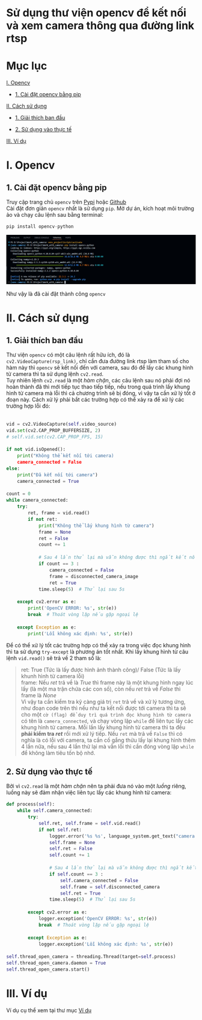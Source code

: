 # Sử dụng thư viện opencv để kết nối và xem camera thông qua đường link rtsp  

# Mục lục

[I. Opencv](#i-Opencv)
- [1. Cài đặt opencv bằng pip](#1-cài-đặt-opencv-bằng-pip)

[II. Cách sử dụng](#ii-cách-sử-dụng)
- [1. Giải thích ban đầu](#1-Giải-thích-ban-đầu)

- [2. Sử dụng vào thực tế](#2-Sử-dụng-vào-thực-tế)

[III. Ví dụ](#iii-Ví-dụ)

# I. Opencv

## 1. Cài đặt opencv bằng pip  
Truy cập trang chủ `opencv` trên [Pypi](https://pypi.org/project/opencv-python/) hoặc [Github](https://github.com/opencv/opencv-python)  
Cài đặt đơn giản `opencv` nhất là sử dụng `pip`. Mở dự án, kích hoạt môi trường ảo và chạy câu lệnh sau bằng terminal: 

```python
pip install opencv-python
```
![cài đặt opencv thông qua pip](image/install_opencv_pip.png)

Như vậy là đã cài đặt thành công `opencv`  

# II. Cách sử dụng  

## 1. Giải thích ban đầu  

Thư viện `opencv` có một câu lệnh rất hữu ích, đó là `cv2.VideoCapture(rsp_link)`, chỉ cần đưa đường link rtsp làm tham số cho hàm này thì `opencv` sẽ kết nối đến với camera, sau đó để lấy các khung hình từ camera thì ta sử dụng lệnh `cv2.read`.  
Tuy nhiên lệnh `cv2.read` là một *hàm chặn*, các câu lệnh sau nó phải đợi nó hoàn thành đã thì mới tiếp tục thao tiếp tiếp, nếu trong quá trình lấy khung hình từ camera mà lỗi thì cả chương trình sẽ bị đóng, vì vậy ta cần xử lý tốt ở đoạn này. Cách xử lý phải bắt các trường hợp có thể xảy ra để xử lý các trường hợp lỗi đó:  
```python

vid = cv2.VideoCapture(self.video_source)
vid.set(cv2.CAP_PROP_BUFFERSIZE, 2)
# self.vid.set(cv2.CAP_PROP_FPS, 15)

if not vid.isOpened():
    print("Không thể kết nối tới camera)
    camera_connected = False
else:
    print("Đã kết nối tới camera")
    camera_connected = True

count = 0
while camera_connected: 
    try:
        ret, frame = vid.read()
        if not ret:
            print("Không thể lấy khung hình từ camera")
            frame = None
            ret = False
            count += 1

            # Sau 4 lần thử lại mà vẫn không được thì ngắt kết nối tới camera
            if count == 3 :
                camera_connected = False
                frame = disconnected_camera_image
                ret = True
            time.sleep(5)  # Thử lại sau 5s

    except cv2.error as e:
        print('OpenCV ERROR: %s', str(e))
        break  # Thoát vòng lặp nếu gặp ngoại lệ

    except Exception as e:
        print('Lỗi không xác định: %s', str(e))
```
Để có thể xử lý tốt các trường hợp có thể xảy ra trong việc đọc khung hình thì ta sử dụng `try-except` là phương án tốt nhất. Khi lấy khung hình từ câu lệnh `vid.read()` sẽ trả về 2 tham số là:  
> ret: True (Tức là lấy được hình ảnh thành công)/ False (Tức là lấy khunh hình từ camera lỗi)  
> frame: Nếu *ret* trả về là *True* thì frame này là một khung hình ngay lúc lấy (là một ma trận chứa các con số), còn nếu *ret* trả về *False* thì frame là *None*  
Vì vậy ta cần kiểm tra kỹ càng giá trị `ret` trả về và xử lý tương ứng, như đoạn code trên thì nếu như ta kết nối được tới camera thì ta sẽ cho một `cờ (flag) để duy trì quá trình đọc khung hình từ camera` có tên là `camera_connected`, và chạy vòng lặp `while` để liên tục lấy các khung hình từ camera. Mỗi lần lấy khung hình từ camera thì ta đều **phải kiểm tra *ret*** rồi mới xử lý tiếp. Nếu `ret` mà trả về `False` thì có nghĩa là có lỗi với camera, ta cần cố gắng thửu lấy lại khung hình thêm 4 lần nữa, nếu sau 4 lần thử lại mà vẫn lỗi thì cần đóng vòng lặp `while` để không làm tiêu tốn bộ nhớ.  

## 2. Sử dụng vào thực tế

Bởi vì `cv2.read` là một *hàm chặn* nên ta phải đưa nó vào một *luồng* riêng, luồng này sẽ đảm nhận việc liên tục lấy các khung hình từ camera:  

```python
def process(self):        
    while self.camera_connected:
        try:
            self.ret, self.frame = self.vid.read()
            if not self.ret:
                logger.error('%s %s', language_system.get_text("camera.error_read_frame"), self.video_source)
                self.frame = None
                self.ret = False
                self.count += 1

                # Sau 4 lần thử lại mà vẫn không được thì ngắt kết nối tới camera
                if self.count == 3 :
                    self.camera_connected = False
                    self.frame = self.disconnected_camera
                    self.ret = True
                time.sleep(5)  # Thử lại sau 5s

        except cv2.error as e:
            logger.exception('OpenCV ERROR: %s', str(e))
            break  # Thoát vòng lặp nếu gặp ngoại lệ

        except Exception as e:
            logger.exception('Lỗi không xác định: %s', str(e))

self.thread_open_camera = threading.Thread(target=self.process)
self.thread_open_camera.daemon = True
self.thread_open_camera.start()
```

# III. Ví dụ



Ví dụ cụ thể xem tại thư mục [Ví dụ](./Example/)